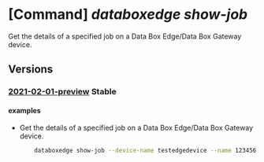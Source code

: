 # [Command] _databoxedge show-job_

Get the details of a specified job on a Data Box Edge/Data Box Gateway device.

## Versions

### [2021-02-01-preview](/Resources/mgmt-plane/L3N1YnNjcmlwdGlvbnMve30vcmVzb3VyY2Vncm91cHMve30vcHJvdmlkZXJzL21pY3Jvc29mdC5kYXRhYm94ZWRnZS9kYXRhYm94ZWRnZWRldmljZXMve30vam9icy97fQ==/2021-02-01-preview.xml) **Stable**

<!-- mgmt-plane /subscriptions/{}/resourcegroups/{}/providers/microsoft.databoxedge/databoxedgedevices/{}/jobs/{} 2021-02-01-preview -->

#### examples

- Get the details of a specified job on a Data Box Edge/Data Box Gateway device.
    ```bash
        databoxedge show-job --device-name testedgedevice --name 12345678-1234-1234-1234-123456789012 --resource-group GroupForEdgeAutomation
    ```
